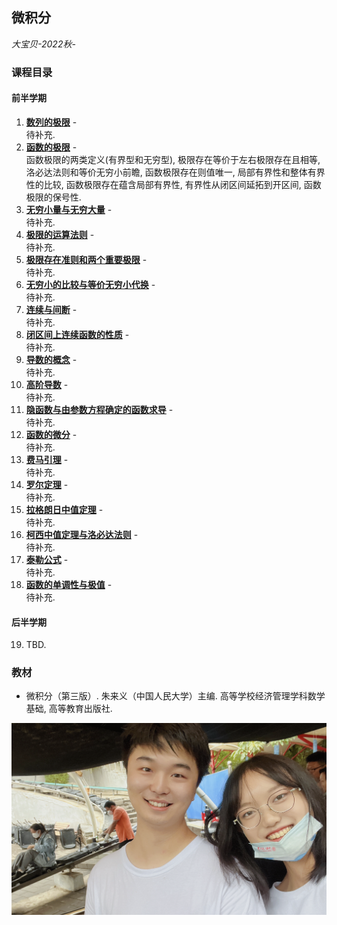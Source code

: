 ## 微积分
_大宝贝-2022秋-_

### 课程目录

#### 前半学期

1. [**数列的极限**](././cal1.pdf) - <br/>
  待补充.
2. [**函数的极限**](././cal2.pdf) - <br/>
  函数极限的两类定义(有界型和无穷型), 极限存在等价于左右极限存在且相等, 洛必达法则和等价无穷小前瞻, 函数极限存在则值唯一, 局部有界性和整体有界性的比较, 函数极限存在蕴含局部有界性, 有界性从闭区间延拓到开区间, 函数极限的保号性.
3. [**无穷小量与无穷大量**](././cal3.pdf) - <br/>
  待补充.
4. [**极限的运算法则**](././cal4.pdf) - <br/>
  待补充.
5. [**极限存在准则和两个重要极限**](././cal5.pdf) - <br/>
  待补充.
6. [**无穷小的比较与等价无穷小代换**](././cal6.pdf) - <br/>
  待补充.
7. [**连续与间断**](././cal7.pdf) - <br/>
  待补充.
8. [**闭区间上连续函数的性质**](././cal8.pdf) - <br/>
  待补充.
9. [**导数的概念**](././cal9.pdf) - <br/>
  待补充.
10. [**高阶导数**](././cal10.pdf) - <br/>
  待补充.
11. [**隐函数与由参数方程确定的函数求导**](././cal11.pdf) - <br/>
  待补充.
12. [**函数的微分**](././cal12.pdf) - <br/>
  待补充.
13. [**费马引理**](././cal13.pdf) - <br/>
  待补充.
14. [**罗尔定理**](././cal14.pdf) - <br/>
  待补充.
15. [**拉格朗日中值定理**](././cal15.pdf) - <br/>
  待补充.
16. [**柯西中值定理与洛必达法则**](././cal16.pdf) - <br/>
  待补充.
17. [**泰勒公式**](././cal17.pdf) - <br/>
  待补充.
18. [**函数的单调性与极值**](././cal18.pdf) - <br/>
  待补充.

#### 后半学期

19. TBD.

### 教材
- 微积分（第三版）. 朱来义（中国人民大学）主编. 高等学校经济管理学科数学基础, 高等教育出版社.

![20221002](./20221002.png)